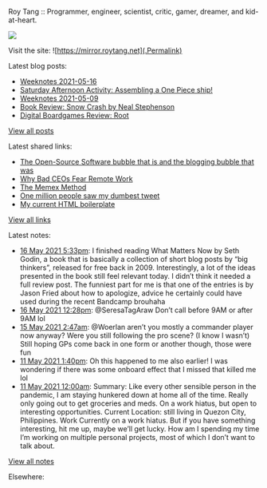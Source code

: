 Roy Tang :: Programmer, engineer, scientist, critic, gamer, dreamer, and kid-at-heart.

![](https://roytang.net/img/profile.jpg)

Visit the site: ![https://mirror.roytang.net](.Permalink)

Latest blog posts:
    

- [Weeknotes 2021-05-16](https://mirror.roytang.net/2021/05/weeknotes-2021-05-16/)
- [Saturday Afternoon Activity: Assembling a One Piece ship!](https://mirror.roytang.net/2021/05/saturday-afternoon-activity-assembling-a-one-piece-ship/)
- [Weeknotes 2021-05-09](https://mirror.roytang.net/2021/05/weeknotes-2021-05-09/)
- [Book Review: Snow Crash by Neal Stephenson](https://mirror.roytang.net/2021/05/book-review-snow-crash-by-neal-stephenson/)
- [Digital Boardgames Review: Root](https://mirror.roytang.net/2021/05/digital-boardgames-review-root/)

[View all posts](https://mirror.roytang.net/blog)

Latest shared links:
    

- [The Open-Source Software bubble that is and the blogging bubble that was](https://mirror.roytang.net/2021/05/the-open-source-software-bubble-that-is-and-the-blogging-bubble-that-was/)
- [Why Bad CEOs Fear Remote Work](https://mirror.roytang.net/2021/05/why-bad-ceos-fear-remote-work/)
- [The Memex Method](https://mirror.roytang.net/2021/05/the-memex-method/)
- [One million people saw my dumbest tweet](https://mirror.roytang.net/2021/05/one-million-people-saw-my-dumbest-tweet/)
- [My current HTML boilerplate](https://mirror.roytang.net/2021/05/my-current-html-boilerplate/)

[View all links](https://mirror.roytang.net/links)

Latest notes:
    

- [16 May 2021 5:33pm](https://mirror.roytang.net/2021/05/c72ceb2e3748ccd8611baab1cbfdfe74/): I finished reading What Matters Now by Seth Godin, a book that is basically a collection of short blog posts by &ldquo;big thinkers&rdquo;, released for free back in 2009. Interestingly, a lot of the ideas presented in the book still feel relevant today. I didn&rsquo;t think it needed a full review post.
The funniest part for me is that one of the entries is by Jason Fried about how to apologize, advice he certainly could have used during the recent Bandcamp brouhaha
- [16 May 2021 12:28pm](https://mirror.roytang.net/2021/05/1393906113825837058/): @SeresaTagAraw Don&rsquo;t call before 9AM or after 9AM lol
- [15 May 2021 2:47am](https://mirror.roytang.net/2021/05/1393397698439520259/): @Woerlan aren&rsquo;t you mostly a commander player now anyway? Were you still following the pro scene? (I know I wasn&rsquo;t)
Still hoping GPs come back in one form or another though, those were fun
- [11 May 2021 1:40pm](https://mirror.roytang.net/2021/05/gxq7jq3/): Oh this happened to me also earlier! I was wondering if there was some onboard effect that I missed that killed me lol
- [11 May 2021 12:00am](https://mirror.roytang.net/2021/05/current-status/): Summary:  Like every other sensible person in the pandemic, I am staying hunkered down at home all of the time. Really only going out to get groceries and meds. On a work hiatus, but open to interesting opportunities.  Current Location:  still living in Quezon City, Philippines.  Work  Currently on a work hiatus. But if you have something interesting, hit me up, maybe we&rsquo;ll get lucky.  How am I spending my time  I&rsquo;m working on multiple personal projects, most of which I don&rsquo;t want to talk about.

[View all notes](https://mirror.roytang.net/notes)

Elsewhere:

